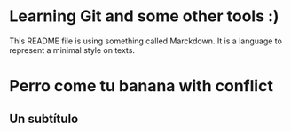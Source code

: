 Learning Git and some other tools :)
====================================

This README file is using something called Marckdown. It is a language to represent a minimal style on texts.

# Perro come tu banana with conflict

## Un subtítulo

